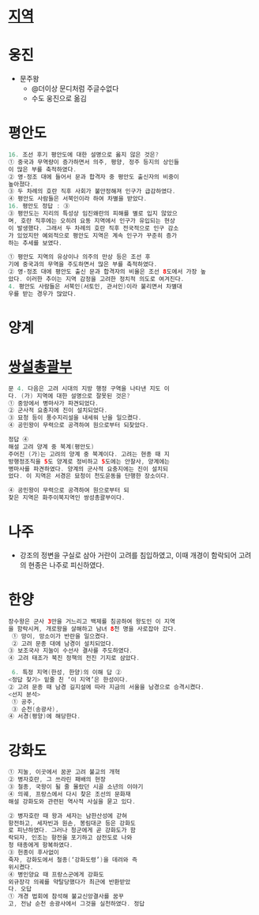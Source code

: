 # [지역](https://parksunny.tistory.com/44?category=860754)

# 웅진
* 문주왕 
  * @더이상 문디처럼 주글수없다 
  * 수도 웅진으로 옮김

# 평안도
```java
16. 조선 후기 평안도에 대한 설명으로 옳지 않은 것은?
① 중국과 무역량이 증가하면서 의주, 평양, 정주 등지의 상인들
이 많은 부를 축적하였다. 
② 영·정조 대에 들어서 문과 합격자 중 평안도 출신자의 비중이 
높아졌다. 
③ 두 차례의 호란 직후 사회가 불안정해져 인구가 급감하였다. 
④ 평안도 사람들은 서북인이라 하여 차별을 받았다.
16. 평안도 정답 : ③
③ 평안도는 지리의 특성상 임진왜란의 피해를 별로 입지 않았으
며, 호란 직후에는 오히려 요동 지역에서 인구가 유입되는 현상
이 발생했다. 그래서 두 차례의 호란 직후 전국적으로 인구 감소
가 있었지만 예외적으로 평안도 지역은 계속 인구가 꾸준히 증가
하는 추세를 보였다. 

① 평안도 지역의 유상이나 의주의 만상 등은 조선 후
기에 중국과의 무역을 주도하면서 많은 부를 축적하였다. 
② 영·정조 대에 평안도 출신 문과 합격자의 비율은 조선 8도에서 가장 높
았다. 이러한 추이는 지역 감정을 고려한 정치적 의도로 여겨진다. 
4. 평안도 사람들은 서북인(서토인, 관서인)이라 불리면서 차별대
우를 받는 경우가 많았다.

```

# 양계
# [쌍설총괄부](https://www.google.com/search?q=%EC%8C%8D%EC%84%B1%EC%B4%9D%EA%B4%84%EB%B6%80&tbm=isch&ved=2ahUKEwiw8OGzk9fuAhXLEKYKHbfaBa8Q2-cCegQIABAB&oq=%EC%8C%8D%EC%84%B1%EC%B4%9D%EA%B4%84%EB%B6%80&gs_lcp=ChJtb2JpbGUtZ3dzLXdpei1pbWcQAzIECAAQDTIECAAQDTIECAAQDTIECAAQDTIICAAQDRAFEB46BAgjECdQuRtYsiNg6CRoAHAAeACAAYkBiAH2BJIBAzAuNZgBAKABAcABAQ&sclient=mobile-gws-wiz-img&ei=aYkfYPCXCMuhmAW3tZf4Cg&bih=626&biw=360&client=ms-android-samsung-ss&prmd=minv)
```java
문 4. 다음은 고려 시대의 지방 행정 구역을 나타낸 지도 이
다. (가) 지역에 대한 설명으로 잘못된 것은?
① 중앙에서 병마사가 파견되었다. 
② 군사적 요충지에 진이 설치되었다. 
③ 묘청 등이 풍수지리설을 내세워 난을 일으켰다. 
④ 공민왕이 무력으로 공격하여 원으로부터 되찾았다. 

정답 ④
해설 고려 양계 중 북계(평안도)
주어진 (가)는 고려의 양계 중 북계이다. 고려는 현종 때 지
방행정조직을 5도 양계로 정비하고 5도에는 안찰사, 양계에는 
병마사를 파견하였다. 양계의 군사적 요충지에는 진이 설치되
었다. 이 지역은 서경은 묘청이 천도운동을 단행한 장소이다. 

④ 공민왕이 무력으로 공격하여 원으로부터 되
찾은 지역은 화주이북지역인 쌍성총괄부이다.

```

# 나주
* 강조의 정변을 구실로 삼아 거란이 고려를 침입하였고, 이때 개경이 함락되어 고려의 현종은 
나주로 피신하였다.

# 한양
```java
장수왕은 군사 3만을 거느리고 백제를 침공하여 왕도인 이 지역
을 함락시켜, 개로왕을 살해하고 남녀 8천 명을 사로잡아 갔다.
 ① 망이, 망소이가 반란을 일으켰다.
 ② 고려 문종 대에 남경이 설치되었다. 
③ 보조국사 지눌이 수선사 결사를 주도하였다. 
④ 고려 태조가 북진 정책의 전진 기지로 삼았다.

 6. 특정 지역(한성, 한양)의 이해 답 ②
<정답 찾기> 밑줄 친 ‘이 지역’은 한성이다.
② 고려 문종 때 남경 길지설에 따라 지금의 서울을 남경으로 승격시켰다.
<선지 분석>
 ① 공주,
 ③ 순천(송광사), 
④ 서경(평양)에 해당한다.
```


# 강화도
```java
① 지눌, 이곳에서 꿈꾼 고려 불교의 개혁
② 병자호란, 그 쓰라린 패배의 현장
③ 철종, 국왕이 될 줄 몰랐던 시골 소년의 이야기
④ 의궤, 프랑스에서 다시 찾은 조선의 문화재
해설 강화도와 관련된 역사적 사실을 묻고 있다. 

② 병자호란 때 왕과 세자는 남한산성에 갇혀 
항전하고, 세자빈과 원손, 봉림대군 등은 강화도
로 피난하였다. 그러나 청군에게 곧 강화도가 함
락되자, 인조는 항전을 포기하고 삼전도로 나와 
청 태종에게 항복하였다. 
③ 헌종이 후사없이 
죽자, 강화도에서 철종(‘강화도령’)을 데려와 즉
위시켰다. 
④ 병인양요 때 프랑스군에게 강화도 
외규장각 의궤를 약탈당했다가 최근에 반환받았
다. 오답 
① 개경 법회에 참석해 불교신앙결사를 꿈꾸
고, 전남 순천 송광사에서 그것을 실천하였다. 정답 

```
